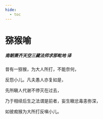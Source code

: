 ```yaml
---
hide:
  - toc
---
```


# **猕猴喻**

##### 南朝萧齐天空三藏法师求那毗地 译

昔有一猕猴，为大人所打，不能奈何，

反怨小儿。凡夫愚人亦复如是，

先所瞋人代谢不停灭在过去，

乃于相续后生之法谓是前者，妄生瞋忿毒恚弥深，

如彼痴猴为大所打反嗔小儿。